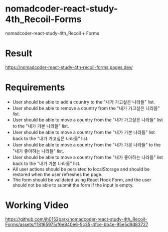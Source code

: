 # nomadcoder-react-study-4th_Recoil-Forms
nomadcoder-react-study-4th_Recoil + Forms

# Result
https://nomadcoder-react-study-4th-recoil-forms.pages.dev/

# Requirements

- User should be able to add a country to the "내가 가고싶은 나라들" list.
- User should be able to remove a country from the "내가 가고싶은 나라들" list.
- User should be able to move a country from the "내가 가고싶은 나라들" list to the "내가 가본 나라들" list.
- User should be able to move a country from the "내가 가본 나라들" list back to the "내가 가고싶은 나라들" list.
- User should be able to move a country from the "내가 가본 나라들" to the "내가 좋아하는 나라들" list.
- User should be able to move a country from the "내가 좋아하는 나라들" list back to the "내가 가본 나라들" list.
- All user actions should be persisted to localStorage and should be restored when the user refreshes the page.
- The form should be validated using React Hook Form, and the user should not be able to submit the form if the input is empty.

# Working Video

https://github.com/jh0152park/nomadcoder-react-study-4th_Recoil-Forms/assets/118165975/f6e840e6-5c35-4fce-bb4e-95e5d9d83727

